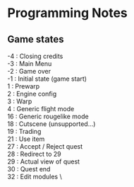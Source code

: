 # Programming Notes

## Game states
-4 : Closing credits \
-3 : Main Menu \
-2 : Game over \
-1 : Initial state (game start) \
 1 : Prewarp \
 2 : Engine config \
 3 : Warp \
 4 : Generic flight mode \
16 : Generic rougelike mode \
18 : Cutscene (unsupported...) \
19 : Trading \
21 : Use item \
27 : Accept / Reject quest \
28 : Redirect to 29 \
29 : Actual view of quest \
30 : Quest end \
32 : Edit modules \
